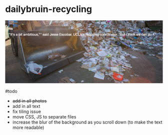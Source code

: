 dailybruin-recycling
====================

![sample photo](sample.png)

#todo

* <del> add in all photos </del>
* add in all text
* fix tiling issue
* move CSS, JS to separate files
* increase the blur of the background as you scroll down (to make the text more readable)
